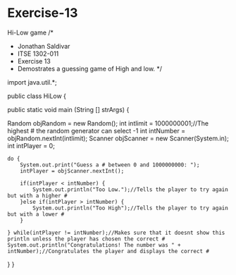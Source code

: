 # Exercise-13
Hi-Low game
/*
* Jonathan Saldivar 
* ITSE 1302-011 
* Exercise 13 
* Demostrates a guessing game of High and low.
*/

import java.util.*;

public class HiLow {

public static void main (String [] strArgs) {

  Random objRandom = new Random();
  int intlimit = 1000000001;//The highest # the random generator can select -1
  int intNumber = objRandom.nextInt(intlimit);
  Scanner objScanner = new Scanner(System.in);
  int intPlayer = 0;

    do {
        System.out.print("Guess a # between 0 and 1000000000: ");
        intPlayer = objScanner.nextInt();

        if(intPlayer < intNumber) {
            System.out.println("Too Low.");//Tells the player to try again but with a higher #
        }else if(intPlayer > intNumber) {
            System.out.println("Too High");//Tells the player to try again but with a lower #
        }

    } while(intPlayer != intNumber);//Makes sure that it doesnt show this println unless the player has chosen the correct #
    System.out.println("Congratulations! The number was " + intNumber);//Congratulates the player and displays the correct #

  }
}
